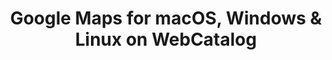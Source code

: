 ---
name: Google Maps
category: Utilities
title: 'Google Maps for macOS, Windows & Linux on WebCatalog'
key: google-maps
fullUrl: 'https://maps.google.com'
hostname: maps.google.com

---